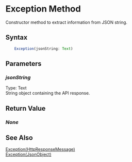 # Exception Method
Constructor method to extract information from JSON string.

## Syntax
```javascript
	Exception(jsonString: Text)
```

## Parameters
### *jsonString*
Type: Text<br/>
String object containing the API response.

## Return Value
### *None*

## See Also
[Exception(HttpResponseMessage)](./exception1.md)<br />
[Exception(JsonObject)](./exception3.md)<br />

